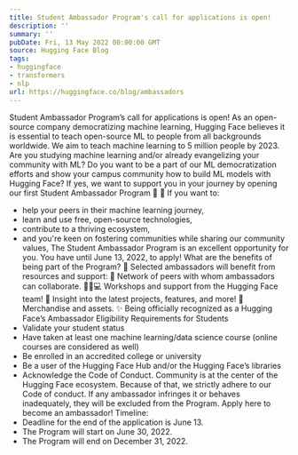 ```yaml
---
title: Student Ambassador Program's call for applications is open!
description: ''
summary: ''
pubDate: Fri, 13 May 2022 00:00:00 GMT
source: Hugging Face Blog
tags:
- huggingface
- transformers
- nlp
url: https://huggingface.co/blog/ambassadors
---
```


Student Ambassador Program’s call for applications is open!
As an open-source company democratizing machine learning, Hugging Face believes it is essential to teach open-source ML to people from all backgrounds worldwide. We aim to teach machine learning to 5 million people by 2023.
Are you studying machine learning and/or already evangelizing your community with ML? Do you want to be a part of our ML democratization efforts and show your campus community how to build ML models with Hugging Face?
If yes, we want to support you in your journey by opening our first Student Ambassador Program 🤗 🥳
If you want to:
- help your peers in their machine learning journey,
- learn and use free, open-source technologies,
- contribute to a thriving ecosystem,
- and you're keen on fostering communities while sharing our community values,
The Student Ambassador Program is an excellent opportunity for you. You have until June 13, 2022, to apply!
What are the benefits of being part of the Program? 🤩
Selected ambassadors will benefit from resources and support:
🎎 Network of peers with whom ambassadors can collaborate.
🧑🏻💻 Workshops and support from the Hugging Face team!
🤗 Insight into the latest projects, features, and more!
🎁 Merchandise and assets.
✨ Being officially recognized as a Hugging Face’s Ambassador
Eligibility Requirements for Students
- Validate your student status
- Have taken at least one machine learning/data science course (online courses are considered as well)
- Be enrolled in an accredited college or university
- Be a user of the Hugging Face Hub and/or the Hugging Face’s libraries
- Acknowledge the Code of Conduct. Community is at the center of the Hugging Face ecosystem. Because of that, we strictly adhere to our Code of conduct. If any ambassador infringes it or behaves inadequately, they will be excluded from the Program.
Apply here to become an ambassador!
Timeline:
- Deadline for the end of the application is June 13.
- The Program will start on June 30, 2022.
- The Program will end on December 31, 2022.